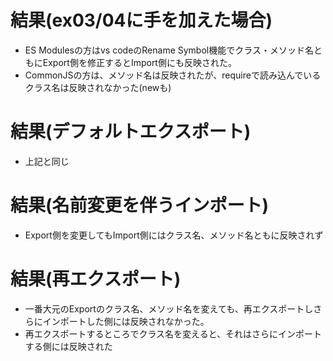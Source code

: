 # 結果(ex03/04に手を加えた場合)

- ES Modulesの方はvs codeのRename Symbol機能でクラス・メソッド名ともにExport側を修正するとImport側にも反映された。
- CommonJSの方は、メソッド名は反映されたが、requireで読み込んでいるクラス名は反映されなかった(newも)

# 結果(デフォルトエクスポート)

- 上記と同じ

# 結果(名前変更を伴うインポート)

- Export側を変更してもImport側にはクラス名、メソッド名ともに反映されず

# 結果(再エクスポート)

- 一番大元のExportのクラス名、メソッド名を変えても、再エクスポートしさらにインポートした側には反映されなかった。
- 再エクスポートするところでクラス名を変えると、それはさらにインポートする側には反映された
